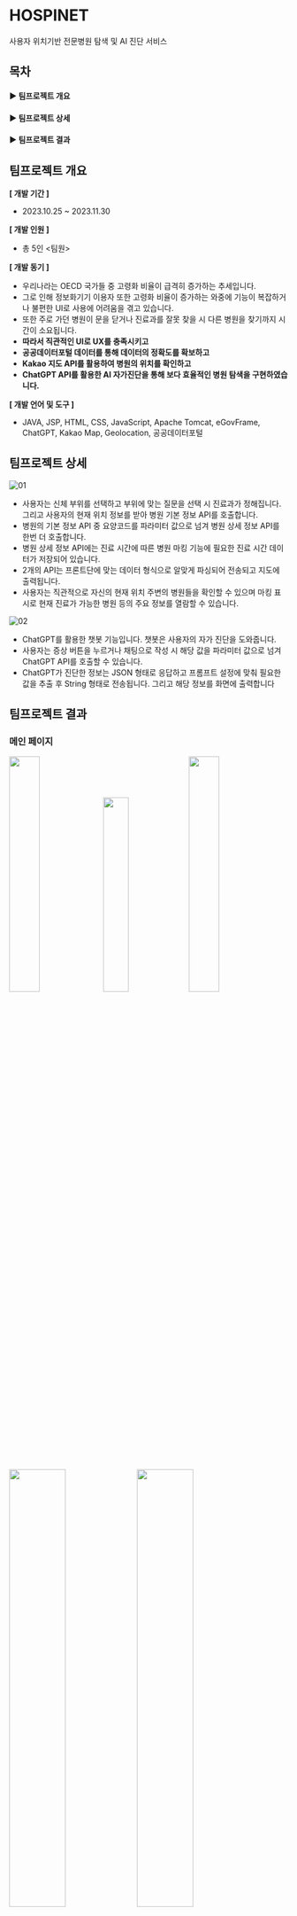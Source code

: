 # HOSPINET
사용자 위치기반 전문병원 탐색 및 AI 진단 서비스

## 목차
#### ▶ 팀프로젝트 개요   
#### ▶ 팀프로젝트 상세   
#### ▶ 팀프로젝트 결과

## 팀프로젝트 개요
**[ 개발 기간 ]**   
- 2023.10.25 ~ 2023.11.30

**[ 개발 인원 ]**
- 총 5인 <팀원>

**[ 개발 동기 ]**
- 우리나라는 OECD 국가들 중 고령화 비율이 급격히 증가하는 추세입니다.
- 그로 인해 정보화기기 이용자 또한 고령화 비율이 증가하는 와중에 기능이 복잡하거나 불편한 UI로 사용에 어려움을 겪고 있습니다.
- 또한 주로 가던 병원이 문을 닫거나 진료과를 잘못 찾을 시 다른 병원을 찾기까지 시간이 소요됩니다.   
- **따라서 직관적인 UI로 UX를 충족시키고**
- **공공데이터포털 데이터를 통해 데이터의 정확도를 확보하고**
- **Kakao 지도 API를 활용하여 병원의 위치를 확인하고**
- **ChatGPT API를 활용한 AI 자가진단을 통해 보다 효율적인 병원 탐색을 구현하였습니다.**

**[ 개발 언어 및 도구 ]**
- JAVA, JSP, HTML, CSS, JavaScript, Apache Tomcat, eGovFrame, ChatGPT, Kakao Map, Geolocation, 공공데이터포털

## 팀프로젝트 상세
![01](https://github.com/user-attachments/assets/2e2afd2f-eae1-49d0-98e3-fcb581594bf4)
- 사용자는 신체 부위를 선택하고 부위에 맞는 질문을 선택 시 진료과가 정해집니다. 그리고 사용자의 현재 위치 정보를 받아 병원 기본 정보 API를 호출합니다.
- 병원의 기본 정보 API 중 요양코드를 파라미터 값으로 넘겨 병원 상세 정보 API를 한번 더 호출합니다.
- 병원 상세 정보 API에는 진료 시간에 따른 병원 마킹 기능에 필요한 진료 시간 데이터가 저장되어 있습니다.
- 2개의 API는 프론트단에 맞는 데이터 형식으로 알맞게 파싱되어 전송되고 지도에 출력됩니다.
- 사용자는 직관적으로 자신의 현재 위치 주변의 병원들을 확인할 수 있으며 마킹 표시로 현재 진료가 가능한 병원 등의 주요 정보를 열람할 수 있습니다.
  
![02](https://github.com/user-attachments/assets/8aee4601-32c7-4598-bc6a-b1722d22ec58)
- ChatGPT를 활용한 챗봇 기능입니다. 챗봇은 사용자의 자가 진단을 도와줍니다.
- 사용자는 증상 버튼을 누르거나 채팅으로 작성 시 해당 값을 파라미터 값으로 넘겨 ChatGPT API를 호출할 수 있습니다.
- ChatGPT가 진단한 정보는 JSON 형태로 응답하고 프롬프트 설정에 맞춰 필요한 값을 추출 후 String 형태로 전송됩니다. 그리고 해당 정보를 화면에 출력합니다

## 팀프로젝트 결과
### 메인 페이지
<img src="https://github.com/user-attachments/assets/a0b6b344-559d-4b72-bf97-42e77e411ab6"  width="33%" />
<img src="https://github.com/user-attachments/assets/d8e98f84-65e4-4320-8ecd-86a6deb77a64"  width="30%" />
<img src="https://github.com/user-attachments/assets/0154edfd-663c-4068-8b40-93070f29f94c"  width="33%" />
<br/>
<img src="https://github.com/user-attachments/assets/5f663345-4ef3-4408-b232-a27f7d887eed"  width="45%" />
<img src="https://github.com/user-attachments/assets/124fc33a-d2f1-470e-90de-84cf5419a9f9"  width="45%" />

- 메인 페이지 설명

### AI 챗봇
<img src="https://github.com/user-attachments/assets/5b1c75da-0033-4c77-9e54-77e42b214468"  width="45%" />
<br/>
<img src="https://github.com/user-attachments/assets/5b36997e-4380-4ca8-bda0-7124a282d2da"  height="300" />
<img src="https://github.com/user-attachments/assets/bc9b7be5-8c6c-47f3-9255-4832fd15f56c"  height="300" />
<img src="https://github.com/user-attachments/assets/63994e4f-cc87-4a26-96ce-bcdb295b70e0"  height="300" />

- AI 챗봇 설명

### 병원 정보 확인
<img src="https://github.com/user-attachments/assets/70e7c85a-4191-49c3-bf5d-85f3b7d1418d"  width="45%" />
<img src="https://github.com/user-attachments/assets/0b8222c3-e3f7-46a2-8c0e-9ecdbc32ad4c"  width="45%" />

- 병원 정보 설명

### 병원 마커 전환
<img src="https://github.com/user-attachments/assets/b3bb91d9-bf4b-4f74-b79e-518ab0ba4db6"  width="45%" />
<img src="https://github.com/user-attachments/assets/4172338a-63a4-45cc-a8c7-0e7ef64b8735"  width="45%" />

- 병원 마커 전환 설명
